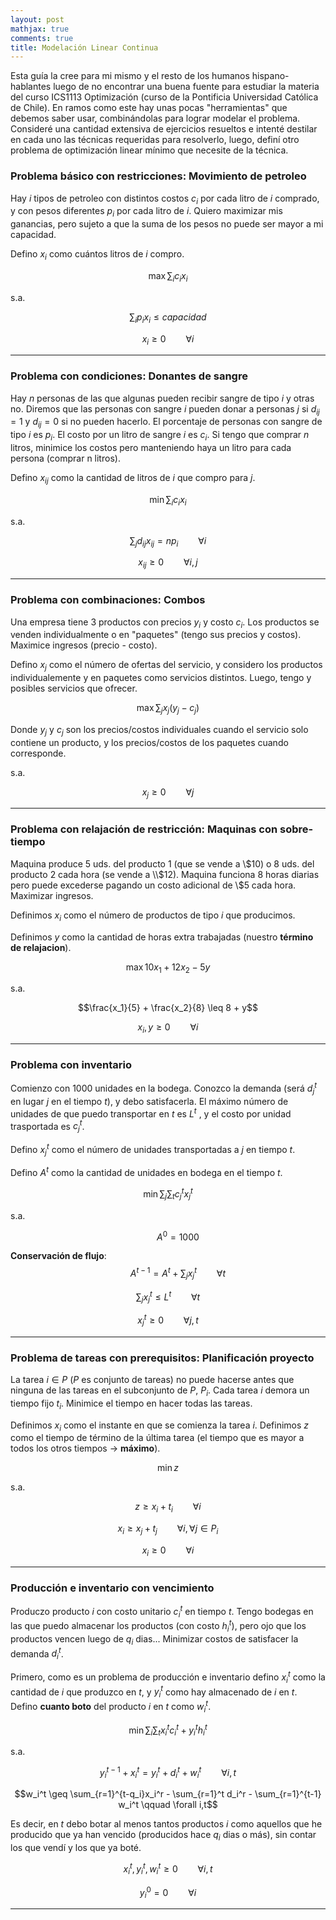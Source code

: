 ```yaml
---
layout: post
mathjax: true
comments: true
title: Modelación Linear Continua
---
```


Esta guía la cree para mi mismo y el resto de los humanos hispano-hablantes luego de no encontrar una buena fuente para estudiar la materia del curso ICS1113 Optimización (curso de la Pontificia Universidad Católica de Chile).
En ramos como este hay unas pocas "herramientas" que debemos saber usar, combinándolas para lograr modelar el problema. 
Consideré una cantidad extensiva de ejercicios resueltos e intenté destilar en cada uno las técnicas requeridas para resolverlo, luego, definí otro problema de optimización linear mínimo que necesite de la técnica.

### Problema básico con restricciones: Movimiento de petroleo

Hay $i$ tipos de petroleo con distintos costos $c_i$ por cada litro de $i$ comprado, y con pesos diferentes $p_i$ por cada litro de $i$. Quiero maximizar mis ganancias, pero sujeto a que la suma de los pesos no puede ser mayor a mi capacidad.

Defino $x_i$ como cuántos litros de $i$ compro.

$$ \max \sum_i c_i x_i $$

s.a.

$$\sum_i p_i x_i \leq capacidad$$

$$x_i \geq 0 \qquad \forall i$$

---
### Problema con condiciones: Donantes de sangre

Hay $n$ personas de las que algunas pueden recibir sangre de tipo $i$ y otras no. 
Diremos que las personas con sangre $i$ pueden donar a personas $j$ si $d_{ij} = 1$ y $d_{ij} = 0$ si no pueden hacerlo.
El porcentaje de personas con sangre de tipo $i$ es $p_i$.
El costo por un litro de sangre $i$ es $c_i$.
Si tengo que comprar $n$ litros, minimice los costos pero manteniendo haya un litro para cada persona (comprar n litros).

Defino $x_{ij}$ como la cantidad de litros de $i$ que compro para $j$.

$$\min \sum_i c_i x_i$$

s.a.

$$ \sum_j d_{ij} x_{ij} = n p_i \qquad \forall i$$

$$x_{ij} \geq 0 \qquad \forall i, j$$

---
### Problema con combinaciones: Combos

Una empresa tiene 3 productos con precios $y_i$ y costo $c_i$. Los productos se venden individualmente o en "paquetes" (tengo sus precios y costos). 
Maximice ingresos (precio - costo).

Defino $x_j$ como el número de ofertas del servicio, y considero los productos individualemente y en paquetes como servicios distintos. Luego, tengo y posibles servicios que ofrecer.

$$\max \sum_j x_j (y_j - c_j)$$

Donde $y_j$ y $c_j$ son los precios/costos individuales cuando el servicio solo contiene un producto, y los precios/costos de los paquetes cuando corresponde.

s.a.

$$x_{j} \geq 0 \qquad \forall j$$


---
### Problema con relajación de restricción: Maquinas con sobre-tiempo

Maquina produce 5 uds. del producto 1 (que se vende a \\$10) o 8 uds. del producto 2 cada hora (se vende a \\$12). 
Maquina funciona 8 horas diarias pero puede excederse pagando un costo adicional de \\$5 cada hora.
Maximizar ingresos.

Definimos $x_i$ como el número de productos de tipo $i$ que producimos.

Definimos $y$ como la cantidad de horas extra trabajadas (nuestro **término de relajacion**).

$$\max 10x_1 + 12x_2 - 5y$$

s.a.

$$\frac{x_1}{5} + \frac{x_2}{8} \leq 8 + y$$

$$x_{i}, y \geq 0 \qquad \forall i$$

___
### Problema con inventario

Comienzo con 1000 unidades en la bodega.
Conozco la demanda (será $d_j^t$ en lugar $j$ en el tiempo $t$), y debo satisfacerla.
El máximo número de unidades de que puedo transportar en $t$ es $L^t$ , y el costo por unidad trasportada es $c_j^t$.

Defino $x_j^t$ como el número de unidades transportadas a $j$ en tiempo $t$.

Defino $A^t$ como la cantidad de unidades en bodega en el tiempo $t$.

$$\min \sum_j \sum_t c_j^t x_j^t$$

s.a.

$$\qquad A^0 = 1000$$

**Conservación de flujo**:
$$\qquad A^{t-1} = A^t + \sum_j x_j^t \qquad \forall t$$

$$\sum_j x_j^t \leq L^t  \qquad \forall t$$

$$x_{j}^t \geq 0 \qquad \forall j, t$$

___
### Problema de tareas con prerequisitos: Planificación proyecto

La tarea $i \in P$ ($P$ es conjunto de tareas) no puede hacerse antes que ninguna de las tareas en el subconjunto de $P$, $P_i$.
Cada tarea $i$ demora un tiempo fijo $t_i$.
Minimice el tiempo en hacer todas las tareas.

Definimos $x_i$ como el instante en que se comienza la tarea $i$.
Definimos $z$ como el tiempo de término de la última tarea (el tiempo que es mayor a todos los otros tiempos $\rightarrow$ **máximo**).

$$\min z$$

s.a.

$$z \geq x_i + t_i  \qquad \forall i$$

$$x_i \geq x_j + t_j   \qquad \forall i, \forall j \in P_i$$

$$x_{i} \geq 0 \qquad \forall i$$

___
### Producción e inventario con vencimiento

Produczo producto $i$ con costo unitario $c_i^t$ en tiempo $t$. Tengo bodegas en las que puedo almacenar los productos (con costo $h_i^t$), pero ojo que los productos vencen luego de $q_i$ dias... Minimizar costos de satisfacer la demanda $d_i^t$.

Primero, como es un problema de producción e inventario defino $x_i^t$ como la cantidad de $i$ que produzco en $t$, y $y_i^t$ como hay almacenado de $i$ en $t$.
Defino **cuanto boto** del producto $i$ en $t$ como $w_i^t$.

$$\min \sum_i\sum_t x_i^t c_i^t + y_i^th_i^t$$

s.a.

$$y_i^{t-1} + x_i^t = y_i^t + d_i^t + w_i^t   \qquad \forall i,t $$

$$w_i^t \geq \sum_{r=1}^{t-q_i}x_i^r - \sum_{r=1}^t d_i^r - \sum_{r=1}^{t-1} w_i^t   \qquad \forall i,t$$

Es decir, en $t$ debo botar al menos tantos productos $i$ como aquellos que he producido que ya han vencido (producidos hace $q_i$ dias o más), sin contar los que vendí y los que ya boté.

$$x_{i}^t,y_i^t, w_i^t  \geq 0 \qquad \forall i,t$$

$$y_i^0 = 0 \qquad \forall i$$

___









